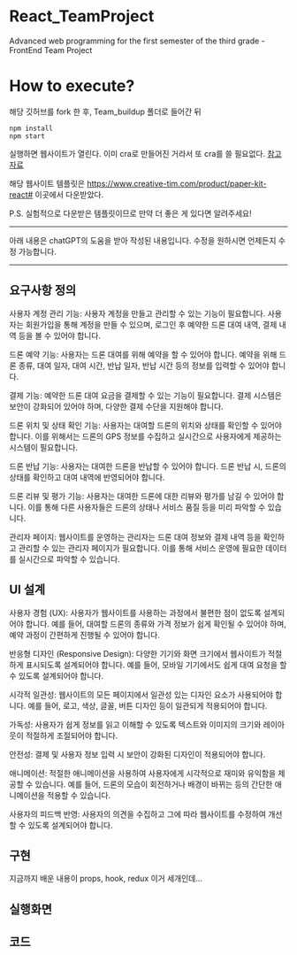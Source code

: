 # React_TeamProject

Advanced web programming for the first semester of the third grade - FrontEnd Team Project

# How to execute?

해당 깃허브를 fork 한 후, Team_buildup 폴더로 들어간 뒤

```
npm install
npm start
```

실행하면 웹사이트가 열린다. 이미 cra로 만들어진 거라서 또 cra를 쓸 필요없다.
[참고자료](https://demos.creative-tim.com/paper-kit-react/#/documentation/introduction)

해당 웹사이트 템플릿은 https://www.creative-tim.com/product/paper-kit-react#
이곳에서 다운받았다.

P.S. 실험적으로 다운받은 템플릿이므로 만약 더 좋은 게 있다면 알려주세요!

---

아래 내용은 chatGPT의 도움을 받아 작성된 내용입니다.
수정을 원하시면 언제든지 수정 가능합니다.

---

## 요구사항 정의

사용자 계정 관리 기능: 사용자 계정을 만들고 관리할 수 있는 기능이 필요합니다. 사용자는 회원가입을 통해 계정을 만들 수 있으며, 로그인 후 예약한 드론 대여 내역, 결제 내역 등을 볼 수 있어야 합니다.

드론 예약 기능: 사용자는 드론 대여를 위해 예약을 할 수 있어야 합니다. 예약을 위해 드론 종류, 대여 일자, 대여 시간, 반납 일자, 반납 시간 등의 정보를 입력할 수 있어야 합니다.

결제 기능: 예약한 드론 대여 요금을 결제할 수 있는 기능이 필요합니다. 결제 시스템은 보안이 강화되어 있어야 하며, 다양한 결제 수단을 지원해야 합니다.

드론 위치 및 상태 확인 기능: 사용자는 대여할 드론의 위치와 상태를 확인할 수 있어야 합니다. 이를 위해서는 드론의 GPS 정보를 수집하고 실시간으로 사용자에게 제공하는 시스템이 필요합니다.

드론 반납 기능: 사용자는 대여한 드론을 반납할 수 있어야 합니다. 드론 반납 시, 드론의 상태를 확인하고 대여 내역에 반영되어야 합니다.

드론 리뷰 및 평가 기능: 사용자는 대여한 드론에 대한 리뷰와 평가를 남길 수 있어야 합니다. 이를 통해 다른 사용자들은 드론의 상태나 서비스 품질 등을 미리 파악할 수 있습니다.

관리자 페이지: 웹사이트를 운영하는 관리자는 드론 대여 정보와 결제 내역 등을 확인하고 관리할 수 있는 관리자 페이지가 필요합니다. 이를 통해 서비스 운영에 필요한 데이터를 실시간으로 파악할 수 있습니다.

## UI 설계

사용자 경험 (UX): 사용자가 웹사이트를 사용하는 과정에서 불편한 점이 없도록 설계되어야 합니다. 예를 들어, 대여할 드론의 종류와 가격 정보가 쉽게 확인될 수 있어야 하며, 예약 과정이 간편하게 진행될 수 있어야 합니다.

반응형 디자인 (Responsive Design): 다양한 기기와 화면 크기에서 웹사이트가 적절하게 표시되도록 설계되어야 합니다. 예를 들어, 모바일 기기에서도 쉽게 대여 요청을 할 수 있도록 설계되어야 합니다.

시각적 일관성: 웹사이트의 모든 페이지에서 일관성 있는 디자인 요소가 사용되어야 합니다. 예를 들어, 로고, 색상, 글꼴, 버튼 디자인 등이 일관되게 적용되어야 합니다.

가독성: 사용자가 쉽게 정보를 읽고 이해할 수 있도록 텍스트와 이미지의 크기와 레이아웃이 적절하게 조절되어야 합니다.

안전성: 결제 및 사용자 정보 입력 시 보안이 강화된 디자인이 적용되어야 합니다.

애니메이션: 적절한 애니메이션을 사용하여 사용자에게 시각적으로 재미와 유익함을 제공할 수 있습니다. 예를 들어, 드론의 모습이 회전하거나 배경이 바뀌는 등의 간단한 애니메이션을 적용할 수 있습니다.

사용자의 피드백 반영: 사용자의 의견을 수집하고 그에 따라 웹사이트를 수정하여 개선할 수 있도록 설계되어야 합니다.

## 구현

지금까지 배운 내용이
props, hook, redux 이거 세개인데...

## 실행화면

## 코드
